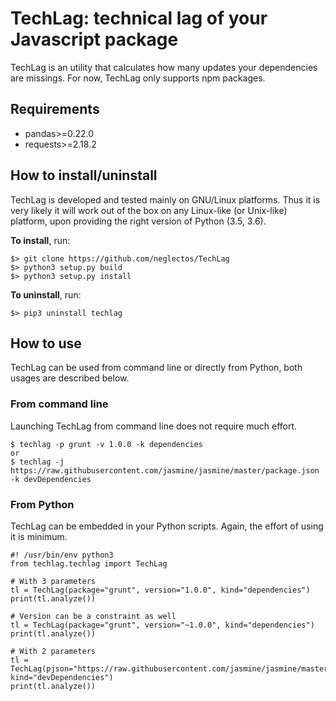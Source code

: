 # TechLag: technical lag of your Javascript package

TechLag is an utility that calculates how many updates your dependencies are missings.
For now, TechLag only supports npm packages.

## Requirements
- pandas>=0.22.0
- requests>=2.18.2

##  How to install/uninstall
TechLag is developed and tested mainly on GNU/Linux platforms. Thus it is very likely it will work out of the box
on any Linux-like (or Unix-like) platform, upon providing the right version of Python (3.5, 3.6).


**To install**, run:
```
$> git clone https://github.com/neglectos/TechLag
$> python3 setup.py build
$> python3 setup.py install
```

**To uninstall**, run:
```
$> pip3 uninstall techlag
```

## How to use

TechLag can be used from command line or directly from Python, both usages are described below.

### From command line
Launching TechLag from command line does not require much effort.

```
$ techlag -p grunt -v 1.0.0 -k dependencies
or
$ techlag -j https://raw.githubusercontent.com/jasmine/jasmine/master/package.json -k devDependencies
```

### From Python
TechLag can be embedded in your Python scripts. Again, the effort of using it is minimum.

```
#! /usr/bin/env python3
from techlag.techlag import TechLag

# With 3 parameters
tl = TechLag(package="grunt", version="1.0.0", kind="dependencies")
print(tl.analyze())

# Version can be a constraint as well
tl = TechLag(package="grunt", version="~1.0.0", kind="dependencies")
print(tl.analyze())

# With 2 parameters
tl = TechLag(pjson="https://raw.githubusercontent.com/jasmine/jasmine/master/package.json", kind="devDependencies")
print(tl.analyze())
```
